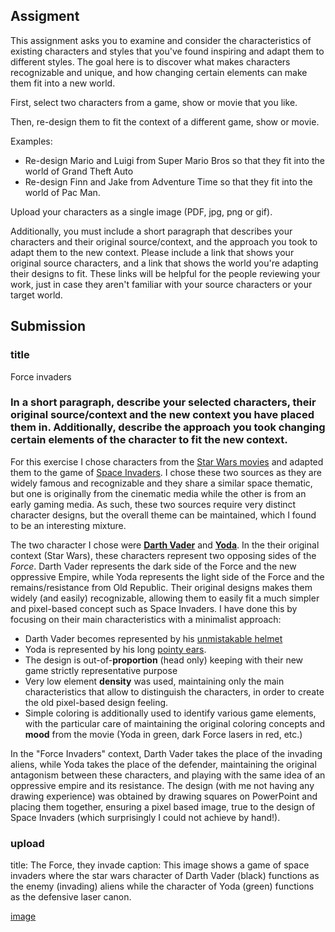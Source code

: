 ## Assigment

This assignment asks you to examine and consider the characteristics of existing characters and styles that you've found inspiring and adapt them to different styles. The goal here is to discover what makes characters recognizable and unique, and how changing certain elements can make them fit into a new world.

First, select two characters from a game, show or movie that you like.

Then, re-design them to fit the context of a different game, show or movie.

Examples:

  * Re-design Mario and Luigi from Super Mario Bros so that they fit into the world of Grand Theft Auto
  * Re-design Finn and Jake from Adventure Time so that they fit into the world of Pac Man.

Upload your characters as a single image (PDF, jpg, png or gif).

Additionally, you must include a short paragraph that describes your characters and their original source/context, and the approach you took to adapt them to the new context. Please include a link that shows your original source characters, and a link that shows the world you're adapting their designs to fit. These links will be helpful for the people reviewing your work, just in case they aren't familiar with your source characters or your target world.

## Submission 

### title
Force invaders 

### In a short paragraph, describe your selected characters, their original source/context and the new context you have placed them in. Additionally, describe the approach you took changing certain elements of the character to fit the new context. 
For this exercise I chose characters from the [Star Wars movies](https://en.wikipedia.org/wiki/Star_Wars) and adapted them to the game of [Space Invaders](https://en.wikipedia.org/wiki/Space_Invaders). I chose these two sources as they are widely famous and recognizable and they share a similar space thematic, but one is originally from the cinematic media while the other is from an early gaming media. As such, these two sources require very distinct character designs, but the overall theme can be maintained, which I found to be an interesting mixture.

The two character I chose were [**Darth Vader**](https://en.wikipedia.org/wiki/Darth_Vader) and [**Yoda**](https://en.wikipedia.org/wiki/Yoda). In the their original context (Star Wars), these characters represent two opposing sides of the *Force*. Darth Vader represents the dark side of the Force and the new oppressive Empire, while Yoda represents the light side of the Force and the remains/resistance from Old Republic. Their original designs makes them widely (and easily) recognizable, allowing them to easily fit a much simpler and pixel-based concept such as Space Invaders. I have done this by focusing on their main characteristics with a minimalist approach:

 * Darth Vader becomes represented by his [unmistakable helmet](https://www.starwars.com/databank/darth-vader)
 * Yoda is represented by his long [pointy ears](https://www.starwars.com/databank/yoda).
 * The design is out-of-**proportion** (head only) keeping with their new game strictly representative purpose
 * Very low element **density** was used, maintaining only the main characteristics that allow to distinguish the characters, in order to create the old pixel-based design feeling.
 * Simple coloring is additionally used to identify various game elements, with the particular care of maintaining the original coloring concepts and **mood** from the movie (Yoda in green, dark Force lasers in red, etc.)

In the "Force Invaders" context, Darth Vader takes the place of the invading aliens, while Yoda takes the place of the defender, maintaining the original antagonism between these characters, and playing with the same idea of an oppressive empire and its resistance. The design (with me not having any drawing experience) was obtained by drawing squares on PowerPoint and placing them together, ensuring a pixel based image, true to the design of Space Invaders (which surprisingly I could not achieve by hand!).

### upload
title: The Force, they invade
caption: This image shows a game of space invaders where the star wars character of Darth Vader (black) functions as the enemy (invading) aliens while the character of Yoda (green) functions as the defensive laser canon. 

[image](https://github.com/CN3ves/Games/blob/master/GameDesignArtConcepts/4%20-%20Character%20Design%20for%20Video%20Games/week3_concept.png)
